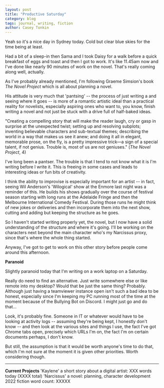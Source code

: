 ```yaml
---
layout: post
title: "Productive Saturday"
category: blog
tags: journal, writing, fiction
author: Casey Tonkin
---
```


Yeah so it's a nice day in Sydney today. Cold but clear blue skies for the time being at least. 

Had a bit of a sleep-in then Sama and I took Daisy for a walk before a quick breakfast of eggs and toast and then I got to work. It's like 11.45am now and I've done like 
nearly 90 minutes of work on the novel. That's really coming along well, actually. 

As I've probably already mentioned, I'm following Graeme Simsion's book <i>The Novel Project</i> which is all about planning a novel.

His attitude is very much that 'pantsing' -- the process of just writing a and seeing where it goes -- is more of a romantic artistic ideal than a practical reality for 
novelists, especially aspiring ones who want to, you know, finish writing a novel and not just be stuck with a drive full of half-baked ideas.

"Creating a compelling story that will make the reader laugh, cry or gasp in surprise at the unexpected twist; setting up and resolving subplots; inventing believable
characters and sub-textual themes; describing the world in a way that makes us see it anew; and doing it all in elegant, memorable prose, on the fly, is a pretty impressive 
trick&mdash;a sign of a special talent, if not genius. Trouble is, most of us are not geniuses." (<i>The Novel Project</i>, 4)

I've long been a pantser. The trouble is that I tend to not know what it is I'm writing before I write it. This is freeing in some cases and leads to interesting ideas
or fun bits of creativity. 

I think the ability to improvise is especially important for an artist -- in fact, seeing Wil Anderson's 'Wilogical' show at the Enmore last night was a reminder of this. 
He builds his shows gradually over the course of festival season starting with long runs at the Adelaide Fringe and then the Melbourne International Comedy Festival. 
During those runs he might think of new jokes or deliveries and then incorporate them into the next show, cutting and adding but keeping the structure as he goes.

So I haven't started writing properly yet, the novel, but I now have a solid understanding of the structure and where it's going. I'll be working on the characters next 
beyond the main character who's my Narcissus proxy, since that's where the whole thing started.

Anyway, I've got to get to work on this other story before people come around this afternoon.


<strong>Paranoid</strong>

Slightly paranoid today that I'm writing on a work laptop on a Saturday. 

Really do need to find an alternative. Just write somewhere else or like remote into my desktop? 
Would that be just the same thing? Probably. Although just having a teamviewer instance open isn't such a bad idea to be honest, especially since I'm keeping my PC
running most of the time at the moment because of the Bullying Bot on Discord. I might just go and do that...

Look, it's probably fine. Someone in IT or whatever would have to be looking at activity logs -- assuming they're being kept, I honestly don't know -- and then look at 
the various sites and things I use, the fact I've got Chrome tabs open, precisely which URLs I'm on, the fact I'm on certain documents perhaps, I don't know.

But still, the assumption is that it would be worth anyone's time to do that, which I'm not sure at the moment it is given other priorities. Worth considering though.

__________
<strong>Current Projects</strong>
'Kaylene' a short story about a digital artist: XXX words today (XXXX total)
'Narcissus' a novel: planning, character development
2022 fiction word count: XXXXX
